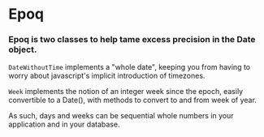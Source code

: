 # Epoq

### Epoq is two classes to help tame excess precision in the Date object.

`DateWithoutTime` implements a "whole date", keeping you from having to worry about javascript's implicit
introduction of timezones.

`Week` implements the notion of an integer week since the epoch, easily convertible to a Date(), with methods
to convert to and from week of year.

As such, days and weeks can be sequential whole numbers in your application and in your database.


